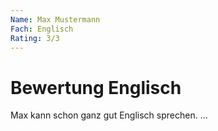 ```yaml
---
Name: Max Mustermann
Fach: Englisch
Rating: 3/3
---
```


Bewertung Englisch
===

Max kann schon ganz gut Englisch sprechen. ...